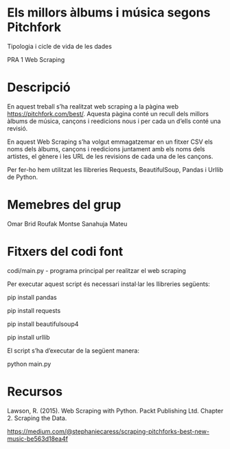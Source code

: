# Els millors àlbums i música segons Pitchfork
Tipologia i cicle de vida de les dades

PRA 1 Web Scraping

# Descripció

En aquest treball s’ha realitzat web scraping a la pàgina web https://pitchfork.com/best/. Aquesta pàgina conté un recull dels millors àlbums de música, cançons i reedicions nous i per cada un d’ells conté una revisió.

En aquest Web Scraping s’ha volgut emmagatzemar en un fitxer CSV els noms dels àlbums, cançons i reedicions juntament amb els noms dels artistes, el gènere i les URL de les revisions de cada una de les cançons. 

Per fer-ho hem utilitzat les llibreries Requests, BeautifulSoup, Pandas i Urllib de Python.

# Memebres del grup

Omar Brid Roufak
Montse Sanahuja Mateu

# Fitxers del codi font

codi/main.py - programa principal per realitzar el web scraping

Per executar aquest script és necessari instal·lar les llibreries següents:

pip install pandas

pip install requests

pip install beautifulsoup4

pip install urllib

El script s’ha d’executar de la següent manera:

python main.py

# Recursos

Lawson, R. (2015). Web Scraping with Python. Packt Publishing Ltd. Chapter 2. Scraping the Data.

https://medium.com/@stephaniecaress/scraping-pitchforks-best-new-music-be563d18ea4f
